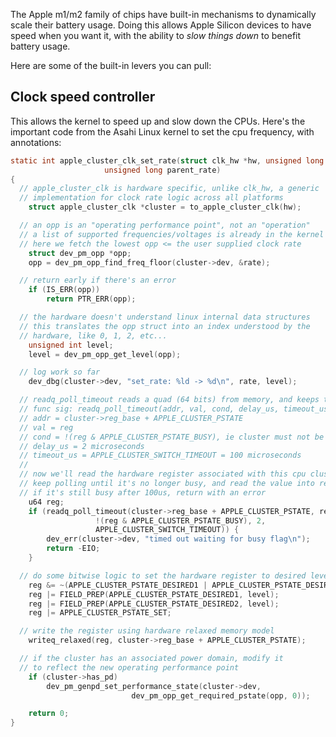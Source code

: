The Apple m1/m2 family of chips have built-in mechanisms
to dynamically scale their battery usage. Doing this allows
Apple Silicon devices to have speed when you want it,
with the ability to *slow things down* to benefit battery usage.

Here are some of the built-in levers you can pull:

## Clock speed controller

This allows the kernel to speed up and slow down the CPUs.
Here's the important code from the Asahi Linux kernel to
set the cpu frequency, with annotations:

```c
static int apple_cluster_clk_set_rate(struct clk_hw *hw, unsigned long rate,
					 unsigned long parent_rate)
{
  // apple_cluster_clk is hardware specific, unlike clk_hw, a generic
  // implementation for clock rate logic across all platforms
	struct apple_cluster_clk *cluster = to_apple_cluster_clk(hw);

  // an opp is an "operating performance point", not an "operation"
  // a list of supported frequencies/voltages is already in the kernel
  // here we fetch the lowest opp <= the user supplied clock rate
	struct dev_pm_opp *opp;
	opp = dev_pm_opp_find_freq_floor(cluster->dev, &rate);

  // return early if there's an error
	if (IS_ERR(opp))
		return PTR_ERR(opp);

  // the hardware doesn't understand linux internal data structures
  // this translates the opp struct into an index understood by the
  // hardware, like 0, 1, 2, etc... 
	unsigned int level;
	level = dev_pm_opp_get_level(opp);

  // log work so far
	dev_dbg(cluster->dev, "set_rate: %ld -> %d\n", rate, level);

  // readq_poll_timeout reads a quad (64 bits) from memory, and keeps trying until timeout
  // func sig: readq_poll_timeout(addr, val, cond, delay_us, timeout_us)
  // addr = cluster->reg_base + APPLE_CLUSTER_PSTATE
  // val = reg
  // cond = !(reg & APPLE_CLUSTER_PSTATE_BUSY), ie cluster must not be busy, keep polling until it isn't
  // delay_us = 2 microseconds
  // timeout_us = APPLE_CLUSTER_SWITCH_TIMEOUT = 100 microseconds
  //
  // now we'll read the hardware register associated with this cpu cluster
  // keep polling until it's no longer busy, and read the value into reg
  // if it's still busy after 100us, return with an error
	u64 reg;
	if (readq_poll_timeout(cluster->reg_base + APPLE_CLUSTER_PSTATE, reg,
			       !(reg & APPLE_CLUSTER_PSTATE_BUSY), 2,
			       APPLE_CLUSTER_SWITCH_TIMEOUT)) {
		dev_err(cluster->dev, "timed out waiting for busy flag\n");
		return -EIO;
	}

  // do some bitwise logic to set the hardware register to desired level
	reg &= ~(APPLE_CLUSTER_PSTATE_DESIRED1 | APPLE_CLUSTER_PSTATE_DESIRED2);
	reg |= FIELD_PREP(APPLE_CLUSTER_PSTATE_DESIRED1, level);
	reg |= FIELD_PREP(APPLE_CLUSTER_PSTATE_DESIRED2, level);
	reg |= APPLE_CLUSTER_PSTATE_SET;

  // write the register using hardware relaxed memory model
	writeq_relaxed(reg, cluster->reg_base + APPLE_CLUSTER_PSTATE);

  // if the cluster has an associated power domain, modify it
  // to reflect the new operating performance point
	if (cluster->has_pd)
		dev_pm_genpd_set_performance_state(cluster->dev,
						   dev_pm_opp_get_required_pstate(opp, 0));

	return 0;
}
```
